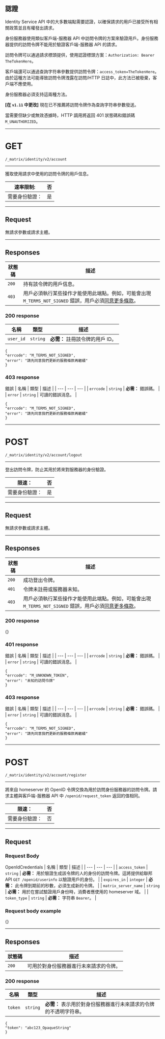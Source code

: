 ## 認證

Identity Service API 中的大多數端點需要認證，以確保請求的用戶已接受所有相關政策並且有權發出請求。

身份服務器使用類似客戶端-服務器 API 中訪問令牌的方案來驗證用戶。身份服務器提供的訪問令牌不能用於驗證客戶端-服務器 API 的請求。

訪問令牌可以通過請求標頭提供，使用認證標頭方案：`Authorization: Bearer TheTokenHere`。

客戶端還可以通過查詢字符串參數提供訪問令牌：`access_token=TheTokenHere`。由於這種方法可能導致訪問令牌洩露在訪問/HTTP 日誌中，此方法已被廢棄，客戶端不應使用。

身份服務器必須支持這兩種方法。

**[在 `v1.11` 中更改]**
現在已不推薦將訪問令牌作為查詢字符串參數發送。

當需要但缺少或無效憑據時，HTTP 調用將返回 401 狀態碼和錯誤碼 `M_UNAUTHORIZED`。

---

# GET
`/_matrix/identity/v2/account`

---

獲取使用請求中使用的訪問令牌的用戶信息。

| 速率限制: | 否 |
| --- | --- |
| 需要身份驗證： | 是 |

---

## Request

無請求參數或請求主體。

---

## Responses

| 狀態碼 | 描述 |
| --- | --- |
| `200` | 持有該令牌的用戶信息。 |
| `403` | 用戶必須執行某些操作才能使用此端點。例如，可能會出現 `M_TERMS_NOT_SIGNED` 錯誤，用戶必須[同意更多條款](https://spec.matrix.org/v1.11/identity-service-api/#terms-of-service)。 |

### 200 response

| 名稱 | 類型 | 描述 |
| --- | --- | --- |
| `user_id` | `string` | **必需：** 註冊該令牌的用戶 ID。 |
```
{
"errcode": "M_TERMS_NOT_SIGNED",
"error": "請先同意我們更新的服務條款再繼續"
}
```


### 403 response

錯誤
| 名稱 | 類型 | 描述 |
| --- | --- | --- |
| `errcode` | `string` | **必需：** 錯誤碼。 |
| `error` | `string` | 可讀的錯誤消息。 |

```
{
"errcode": "M_TERMS_NOT_SIGNED",
"error": "請先同意我們更新的服務條款再繼續"
}
```



---

# POST
`/_matrix/identity/v2/account/logout`

---

登出訪問令牌，防止其用於將來對服務器的身份驗證。

| 限速： | 否 |
| --- | --- |
| 需要身份驗證： | 是 |

---

## Request

無請求參數或請求主體。

---

## Responses

| 狀態碼 | 描述 |
| --- | --- |
| `200` | 成功登出令牌。 |
| `401` | 令牌未註冊或服務器未知。 |
| `403` | 用戶必須執行某些操作才能使用此端點。例如，可能會出現 `M_TERMS_NOT_SIGNED` 錯誤，用戶必須[同意更多條款](https://spec.matrix.org/v1.11/identity-service-api/#terms-of-service)。 |

### 200 response
{}
### 401 response

錯誤
| 名稱 | 類型 | 描述 |
| --- | --- | --- |
| `errcode` | `string` | **必需：** 錯誤碼。 |
| `error` | `string` | 可讀的錯誤消息。 |

```
{
"errcode": "M_UNKNOWN_TOKEN",
"error": "未知的訪問令牌"
}
```


### 403 response

錯誤
| 名稱 | 類型 | 描述 |
| --- | --- | --- |
| `errcode` | `string` | **必需：** 錯誤碼。 |
| `error` | `string` | 可讀的錯誤消息。 |


```
{
"errcode": "M_TERMS_NOT_SIGNED",
"error": "請先同意我們更新的服務條款再繼續"
}
```


---

# POST
`/_matrix/identity/v2/account/register`

---

將來自 homeserver 的 OpenID 令牌交換為用於訪問身份服務器的訪問令牌。請求主體與客戶端-服務器 API 中 `/openid/request_token` 返回的值相同。

| 限速： | 否 |
| --- | --- |
| 需要身份驗證： | 否 |

---

## Request

### Request Body

OpenIdCredentials
| 名稱 | 類型 | 描述 |
| --- | --- | --- |
| `access_token` | `string` | **必需：** 用於驗證生成該令牌的人的身份的訪問令牌。這將提供給聯邦 API `GET /openid/userinfo` 以驗證用戶的身份。 |
| `expires_in` | `integer` | **必需：** 此令牌到期前的秒數，必須生成新的令牌。 |
| `matrix_server_name` | `string` | **必需：** 用於在嘗試驗證用戶身份時，消費者應使用的 homeserver 域。 |
| `token_type` | `string` | **必需：** 字符串 `Bearer`。 |

### Request body example
{}


---

## Responses

| 狀態碼 | 描述 |
| --- | --- |
| `200` | 可用於對身份服務器進行未來請求的令牌。 |

### 200 response

| 名稱 | 類型 | 描述 |
| --- | --- | --- |
| `token` | `string` | **必需：** 表示用於對身份服務器進行未來請求的令牌的不透明字符串。 |
```
{
"token": "abc123_OpaqueString"
}
```


